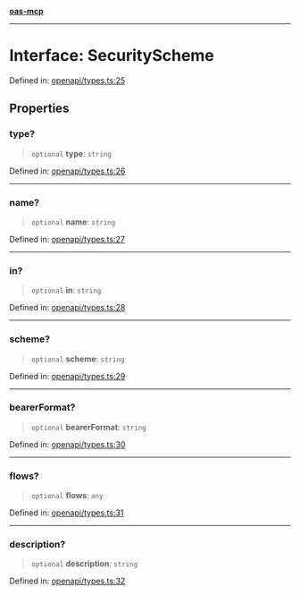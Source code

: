 [**oas-mcp**](../README.md)

***

# Interface: SecurityScheme

Defined in: [openapi/types.ts:25](https://github.com/elwizard33/oas-mcp/blob/360f27d669a1e52ab74d11caab548be9e7506b7d/src/openapi/types.ts#L25)

## Properties

### type?

> `optional` **type**: `string`

Defined in: [openapi/types.ts:26](https://github.com/elwizard33/oas-mcp/blob/360f27d669a1e52ab74d11caab548be9e7506b7d/src/openapi/types.ts#L26)

***

### name?

> `optional` **name**: `string`

Defined in: [openapi/types.ts:27](https://github.com/elwizard33/oas-mcp/blob/360f27d669a1e52ab74d11caab548be9e7506b7d/src/openapi/types.ts#L27)

***

### in?

> `optional` **in**: `string`

Defined in: [openapi/types.ts:28](https://github.com/elwizard33/oas-mcp/blob/360f27d669a1e52ab74d11caab548be9e7506b7d/src/openapi/types.ts#L28)

***

### scheme?

> `optional` **scheme**: `string`

Defined in: [openapi/types.ts:29](https://github.com/elwizard33/oas-mcp/blob/360f27d669a1e52ab74d11caab548be9e7506b7d/src/openapi/types.ts#L29)

***

### bearerFormat?

> `optional` **bearerFormat**: `string`

Defined in: [openapi/types.ts:30](https://github.com/elwizard33/oas-mcp/blob/360f27d669a1e52ab74d11caab548be9e7506b7d/src/openapi/types.ts#L30)

***

### flows?

> `optional` **flows**: `any`

Defined in: [openapi/types.ts:31](https://github.com/elwizard33/oas-mcp/blob/360f27d669a1e52ab74d11caab548be9e7506b7d/src/openapi/types.ts#L31)

***

### description?

> `optional` **description**: `string`

Defined in: [openapi/types.ts:32](https://github.com/elwizard33/oas-mcp/blob/360f27d669a1e52ab74d11caab548be9e7506b7d/src/openapi/types.ts#L32)
